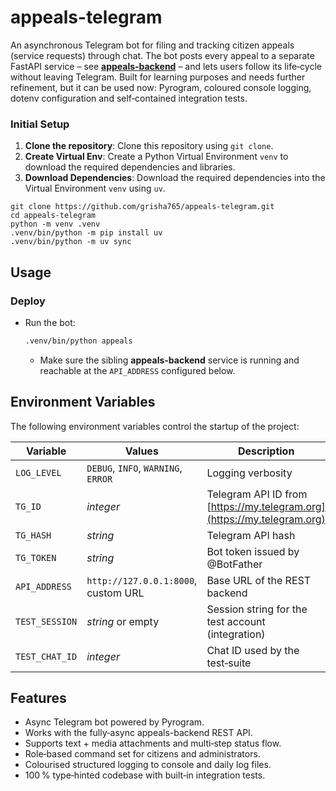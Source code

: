 # appeals-telegram

An asynchronous Telegram bot for filing and tracking citizen appeals (service requests) through chat. The bot posts every appeal to a separate FastAPI service – see **[appeals‑backend](https://github.com/grisha765/appeals-backend)** – and lets users follow its life‑cycle without leaving Telegram. Built for learning purposes and needs further refinement, but it can be used now: Pyrogram, coloured console logging, dotenv configuration and self‑contained integration tests.

### Initial Setup

1. **Clone the repository**: Clone this repository using `git clone`.
2. **Create Virtual Env**: Create a Python Virtual Environment `venv` to download the required dependencies and libraries.
3. **Download Dependencies**: Download the required dependencies into the Virtual Environment `venv` using `uv`.

```shell
git clone https://github.com/grisha765/appeals-telegram.git
cd appeals-telegram
python -m venv .venv
.venv/bin/python -m pip install uv
.venv/bin/python -m uv sync
```

## Usage

### Deploy

- Run the bot:
  ```bash
  .venv/bin/python appeals
  ```
  - Make sure the sibling **appeals-backend** service is running and reachable at the `API_ADDRESS` configured below.

## Environment Variables

The following environment variables control the startup of the project:

| Variable       | Values                              | Description                                                             |
| -------------- | ----------------------------------- | ----------------------------------------------------------------------- |
| `LOG_LEVEL`    | `DEBUG`, `INFO`, `WARNING`, `ERROR` | Logging verbosity                                                       |
| `TG_ID`        | *integer*                           | Telegram API ID from [https://my.telegram.org](https://my.telegram.org) |
| `TG_HASH`      | *string*                            | Telegram API hash                                                       |
| `TG_TOKEN`     | *string*                            | Bot token issued by @BotFather                                          |
| `API_ADDRESS`  | `http://127.0.0.1:8000`, custom URL | Base URL of the REST backend                                            |
| `TEST_SESSION` | *string* or empty                   | Session string for the test account (integration)                       |
| `TEST_CHAT_ID` | *integer*                           | Chat ID used by the test‑suite                                          |

## Features

- Async Telegram bot powered by Pyrogram.
- Works with the fully‑async appeals-backend REST API.
- Supports text + media attachments and multi‑step status flow.
- Role‑based command set for citizens and administrators.
- Colourised structured logging to console and daily log files.
- 100 % type‑hinted codebase with built‑in integration tests.


